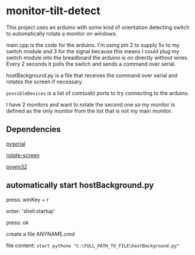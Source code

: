 # monitor-tilt-detect

This project uses an arduino with some kind of orientation detecting switch to automatically rotate a monitor on windows.

main.cpp is the code for the arduino. I'm using pin 2 to supply 5v to my switch module and 3 for the signal because this means I could plug my switch module into the breadboard the arduino is on directly without wires.
Every 2 seconds it polls the switch and sends a command over serial.

hostBackground.py is a file that receives the command over serial and rotates the screen if necessary.

`possibleDevices` is a list of com(usb) ports to try connecting to the arduino.

I have 2 monitors and want to rotate the second one so my monitor is defined as the only monitor from the list that is not my main monitor.


## Dependencies

[pyserial](https://pypi.org/project/pyserial/)

[rotate-screen](https://pypi.org/project/rotate-screen/)

[pywin32](https://pypi.org/project/pywin32/)



## automatically start hostBackground.py

press: winKey + r

enter: 'shell:startup' 

press: ok

create a file ANYNAME.cmd 

file content: ```start pythonw "C:\FULL_PATH_TO_FILE\hostBackground.py"```

